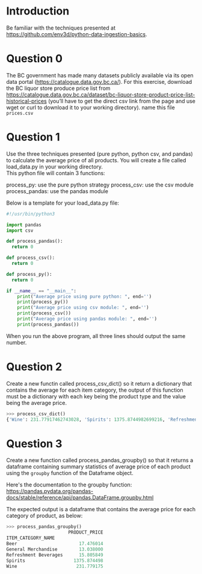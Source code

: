# Introduction

Be familiar with the techniques presented at 
https://github.com/env3d/python-data-ingestion-basics.

# Question 0

The BC government has made many datasets publicly available via its open data 
portal (https://catalogue.data.gov.bc.ca/).  For this exercise, 
download the BC liquor store produce price list from 
https://catalogue.data.gov.bc.ca/dataset/bc-liquor-store-product-price-list-historical-prices 
(you’ll have to get the direct csv link from the page and use wget or curl to download it to your working directory).
name this file `prices.csv`

# Question 1

Use the three techniques presented (pure python, python csv, and pandas) to calculate the average 
price of all products.  You will create a file called load_data.py in your working directory.  
This python file will contain 3 functions: 

process_py: use the pure python strategy
process_csv: use the csv module
process_pandas: use the pandas module

Below is a template for your load_data.py file:

```python
#!/usr/bin/python3

import pandas
import csv

def process_pandas():
  return 0

def process_csv():
  return 0

def process_py():
  return 0

if __name__ == "__main__":
    print("Average price using pure python: ", end='')    
    print(process_py())
    print("Average price using csv module: ", end='')    
    print(process_csv())
    print("Average price using pandas module: ", end='')    
    print(process_pandas())
```

When you run the above program, all three lines should output the same number.

# Question 2 

Create a new functin called process_csv_dict() so it return a dictionary that contains the average for 
each item category, the output of this function must be a dictionary with each key being
the product type and the value being the average price.

```python
>>> process_csv_dict()
{'Wine': 231.77917462743028, 'Spirits': 1375.8744982699216, 'Refreshment Beverages': 15.805849056603703, 'Beer': 17.476013667425885, 'General Merchandise': 13.038000000000002}
```


# Question 3

Create a new function called process_pandas_groupby() so that it returns a dataframe
containing summary statistics of average price of each product using the `groupby` 
function of the Dataframe object.

Here's the documentation to the groupby function:
https://pandas.pydata.org/pandas-docs/stable/reference/api/pandas.DataFrame.groupby.html 

The expected output is a dataframe that contains the average price for each 
category of product, as below:

```python
>>> process_pandas_groupby()
                       PRODUCT_PRICE
ITEM_CATEGORY_NAME                  
Beer                       17.476014
General Merchandise        13.038000
Refreshment Beverages      15.805849
Spirits                  1375.874498
Wine                      231.779175
```

